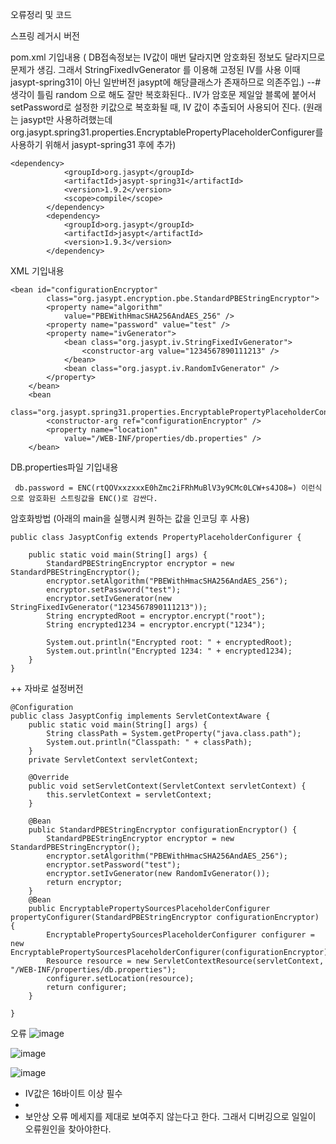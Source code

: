 오류정리 및 코드

스프링 레거시 버전 

pom.xml 기입내용 
( DB접속정보는 IV값이 매번 달라지면 암호화된 정보도 달라지므로 문제가 생김. 그래서 StringFixedIvGenerator 를 이용해 고정된 IV를 사용 이때 jasypt-spring31이 아닌 일반버전 jasypt에 해당클래스가 존재하므로 의존주입.) --# 생각이 틀림 random 으로 해도 잘만 복호화된다.. IV가 암호문 제일앞 블록에 붙어서 setPassword로 설정한 키값으로 복호화될 때, IV 값이 추출되어 사용되어 진다.
(원래는 jasypt만 사용하려했는데 org.jasypt.spring31.properties.EncryptablePropertyPlaceholderConfigurer를 사용하기 위해서 jasypt-spring31 후에 추가)
```
<dependency>
			<groupId>org.jasypt</groupId>
			<artifactId>jasypt-spring31</artifactId>
			<version>1.9.2</version>
			<scope>compile</scope>
		</dependency>
		<dependency>
			<groupId>org.jasypt</groupId>
			<artifactId>jasypt</artifactId>
			<version>1.9.3</version>
		</dependency>
```
XML 기입내용
```
<bean id="configurationEncryptor"
		class="org.jasypt.encryption.pbe.StandardPBEStringEncryptor">
		<property name="algorithm"
			value="PBEWithHmacSHA256AndAES_256" />
		<property name="password" value="test" />
		<property name="ivGenerator">
			<bean class="org.jasypt.iv.StringFixedIvGenerator">
				<constructor-arg value="1234567890111213" />
			</bean>
			<bean class="org.jasypt.iv.RandomIvGenerator" /> 
		</property>
	</bean>
	<bean
		class="org.jasypt.spring31.properties.EncryptablePropertyPlaceholderConfigurer">
		<constructor-arg ref="configurationEncryptor" />
		<property name="location"
			value="/WEB-INF/properties/db.properties" />
	</bean>

```


DB.properties파일 기입내용
```
 db.password = ENC(rtQOVxxzxxxE0hZmc2iFRhMuBlV3y9CMc0LCW+s4JO8=) 이런식으로 암호화된 스트링값을 ENC()로 감싼다.
```

암호화방법 (아래의 main을 실행시켜 원하는 값을 인코딩 후 사용)
```
public class JasyptConfig extends PropertyPlaceholderConfigurer {

	public static void main(String[] args) {
		StandardPBEStringEncryptor encryptor = new StandardPBEStringEncryptor();
        encryptor.setAlgorithm("PBEWithHmacSHA256AndAES_256");
        encryptor.setPassword("test");
        encryptor.setIvGenerator(new StringFixedIvGenerator("1234567890111213"));
        String encryptedRoot = encryptor.encrypt("root");
        String encrypted1234 = encryptor.encrypt("1234");

        System.out.println("Encrypted root: " + encryptedRoot);
        System.out.println("Encrypted 1234: " + encrypted1234);
	}
}
```

++  자바로 설정버전
```
@Configuration
public class JasyptConfig implements ServletContextAware {
	public static void main(String[] args) {
        String classPath = System.getProperty("java.class.path");
        System.out.println("Classpath: " + classPath);
    }
	private ServletContext servletContext;
	
	@Override
    public void setServletContext(ServletContext servletContext) {
        this.servletContext = servletContext;
    }
	
	@Bean
	public StandardPBEStringEncryptor configurationEncryptor() {
		StandardPBEStringEncryptor encryptor = new StandardPBEStringEncryptor();
		encryptor.setAlgorithm("PBEWithHmacSHA256AndAES_256");
		encryptor.setPassword("test");
		encryptor.setIvGenerator(new RandomIvGenerator());
		return encryptor;
	}
	@Bean
    public EncryptablePropertySourcesPlaceholderConfigurer propertyConfigurer(StandardPBEStringEncryptor configurationEncryptor) {
        EncryptablePropertySourcesPlaceholderConfigurer configurer = new EncryptablePropertySourcesPlaceholderConfigurer(configurationEncryptor);
        Resource resource = new ServletContextResource(servletContext, "/WEB-INF/properties/db.properties");
        configurer.setLocation(resource);
        return configurer;
    }
	
}
```

오류 
![image](https://github.com/2nho/personal-study/assets/97571604/3e664723-145f-4dbd-8377-c509f1f2a363)


![image](https://github.com/2nho/personal-study/assets/97571604/7499d36d-18a3-4c56-a1f5-f7041604c1e1)



![image](https://github.com/2nho/personal-study/assets/97571604/7d2e5767-2271-472a-ae5b-14ef359b03c6)

- IV값은 16바이트 이상 필수
- 
- 보안상 오류 메세지를 제대로 보여주지 않는다고 한다. 그래서 디버깅으로 일일이 오류원인을 찾아야한다.


